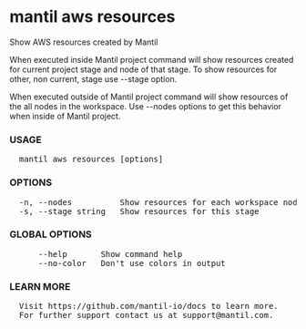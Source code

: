 
# mantil aws resources

Show AWS resources created by Mantil

When executed inside Mantil project command will show resources created
for current project stage and node of that stage.
To show resources for other, non current, stage use --stage option.

When executed outside of Mantil project command will show resources of
the all nodes in the workspace.
Use --nodes options to get this behavior when inside of Mantil project.

### USAGE
<pre>
  mantil aws resources [options]
</pre>
### OPTIONS
<pre>
  -n, --nodes          Show resources for each workspace node
  -s, --stage string   Show resources for this stage
</pre>
### GLOBAL OPTIONS
<pre>
      --help       Show command help
      --no-color   Don't use colors in output
</pre>
### LEARN MORE
<pre>
  Visit https://github.com/mantil-io/docs to learn more.
  For further support contact us at support@mantil.com.
</pre>

